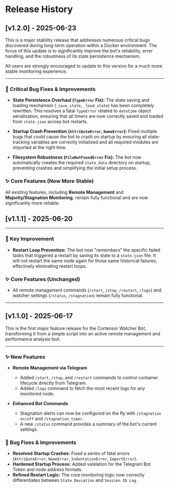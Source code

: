 # Release History

## [v1.2.0] - 2025-06-23

This is a major stability release that addresses numerous critical bugs discovered during long-term operation within a Docker environment. The focus of this update is to significantly improve the bot's reliability, error handling, and the robustness of its state persistence mechanism.

All users are strongly encouraged to update to this version for a much more stable monitoring experience.

---

### 🐛 Critical Bug Fixes & Improvements

* **State Persistence Overhaul (`TypeError` Fix):**
    The state saving and loading mechanism (`_save_state`, `_load_state`) has been completely rewritten. This resolves a fatal `TypeError` related to `datetime` object serialization, ensuring that all timers are now correctly saved and loaded from `state.json` across bot restarts.

* **Startup Crash Prevention (`AttributeError`, `NameError`):**
    Fixed multiple bugs that could cause the bot to crash on startup by ensuring all state-tracking variables are correctly initialized and all required modules are imported at the right time.

* **Filesystem Robustness (`FileNotFoundError` Fix):**
    The bot now automatically creates the required `state_data` directory on startup, preventing crashes and simplifying the initial setup process.

### ✨ Core Features (Now More Stable)

All existing features, including **Remote Management** and **Majority/Stagnation Monitoring**, remain fully functional and are now significantly more reliable.


## [v1.1.1] - 2025-06-20

 

---

### 🐛 Key Improvement

* **Restart Loop Prevention:** The bot now "remembers" the specific failed tasks that triggered a restart by saving its state to a `state.json` file. It will not restart the same node again for those same historical failures, effectively eliminating restart loops.

### ✨ Core Features (Unchanged)

* All remote management commands (`/start`, `/stop`, `/restart`, `/logs`) and watcher settings (`/status`, `/stagnation`) remain fully functional.

---

## [v1.1.0] - 2025-06-17

This is the first major feature release for the Cortensor Watcher Bot, transforming it from a simple script into an active remote management and performance analysis tool.

---

### ✨ New Features

* **Remote Management via Telegram**
    * Added `/start`, `/stop`, and `/restart` commands to control container lifecycle directly from Telegram.
    * Added `/logs` command to fetch the most recent logs for any monitored node.

 

* **Enhanced Bot Commands**
    * Stagnation alerts can now be configured on the fly with `/stagnation on|off` and `/stagnation_timer`.
    * A new `/status` command provides a summary of the bot's current settings.

### 🐛 Bug Fixes & Improvements

 
* **Resolved Startup Crashes:** Fixed a series of fatal errors (`AttributeError`, `NameError`, `IndentationError`, `ImportError`).
* **Hardened Startup Process:** Added validation for the Telegram Bot Token and node address formats.
* **Refined Restart Logic:** The core monitoring logic now correctly differentiates between `State Deviation` and `Session ID Lag`.
